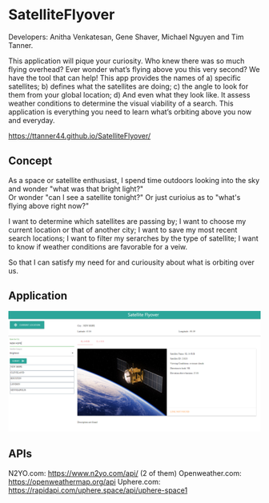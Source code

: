 # SatelliteFlyover

Developers:  Anitha Venkatesan, Gene Shaver, Michael Nguyen and Tim Tanner.

This application will pique your curiosity. Who knew there was so much flying overhead? Ever wonder what’s flying above you this very second?  We have the tool that can help! 
This app provides the names of a) specific satellites; b) defines what the satellites are doing; c) the angle to look for them from your global location; d) And even what they look like.  It assess weather conditions to determine the visual viability of a search. This application is everything you need to learn what’s orbiting above you now and everyday.

https://ttanner44.github.io/SatelliteFlyover/

## Concept
As a space or satellite enthusiast, I spend time outdoors looking into the sky and wonder "what was that bright light?"  
Or wonder "can I see a satellite tonight?" Or just curioius as to "what's flying above right now?"

I want to determine which satellites are passing by;
I want to choose my current location or that of another city;
I want to save my most recent search locations;
I want to filter my serarches by the type of satellite;
I want to know if weather conditions are favorable for a veiw.

So that I can satisfy my need for and curiousity about what is orbiting over us.

## Application

![Screen Shot](./assets/Sattelite.PNG)
 
## APIs
N2YO.com: https://www.n2yo.com/api/ (2 of them) 
Openweather.com: https://openweathermap.org/api 
Uphere.com: https://rapidapi.com/uphere.space/api/uphere-space1
